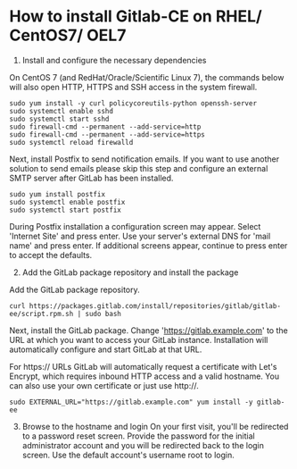 # How to install Gitlab-CE on RHEL/ CentOS7/ OEL7

1. Install and configure the necessary dependencies

On CentOS 7 (and RedHat/Oracle/Scientific Linux 7), the commands below will also open HTTP, HTTPS and SSH access in the system firewall.

```
sudo yum install -y curl policycoreutils-python openssh-server
sudo systemctl enable sshd
sudo systemctl start sshd
sudo firewall-cmd --permanent --add-service=http
sudo firewall-cmd --permanent --add-service=https
sudo systemctl reload firewalld
```

Next, install Postfix to send notification emails. If you want to use another solution to send emails please skip this step and configure an external SMTP server after GitLab has been installed.

```
sudo yum install postfix
sudo systemctl enable postfix
sudo systemctl start postfix
```

During Postfix installation a configuration screen may appear. Select 'Internet Site' and press enter. Use your server's external DNS for 'mail name' and press enter. If additional screens appear, continue to press enter to accept the defaults.

2. Add the GitLab package repository and install the package

Add the GitLab package repository.
```
curl https://packages.gitlab.com/install/repositories/gitlab/gitlab-ee/script.rpm.sh | sudo bash
```

Next, install the GitLab package. Change 'https://gitlab.example.com' to the URL at which you want to access your GitLab instance. Installation will automatically configure and start GitLab at that URL.

For https:// URLs GitLab will automatically request a certificate with Let's Encrypt, which requires inbound HTTP access and a valid hostname. You can also use your own certificate or just use http://.

```
sudo EXTERNAL_URL="https://gitlab.example.com" yum install -y gitlab-ee
```

3. Browse to the hostname and login
On your first visit, you'll be redirected to a password reset screen. Provide the password for the initial administrator account and you will be redirected back to the login screen. Use the default account's username root to login.
